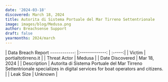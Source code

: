 ```yaml
---
date: '2024-03-18'
discovered: March 18, 2024
title: Autorita di Sistema Portuale del Mar Tirreno Settentrionale
image: images/blog/Medusa.png
author: Breachsense Support
draft: false
yearmonths: 2024/march
---
```



| Data Breach Report
------------:     |:-------------:    | :-----:|
| Victim      | portialtotirreno.it      | 
| Threat Actor      | Medusa      | 
| Date Discovered      | Mar 18, 2024      | 
| Description      | Autorita di Sistema Portuale del Mar Tirreno Settentrionale specializes in digital services for boat operators and citizens.      | 
| Leak Size      | Unknown      | 

